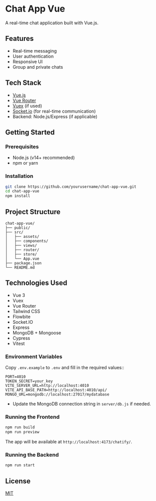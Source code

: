 # Chat App Vue

A real-time chat application built with Vue.js.

## Features

- Real-time messaging
- User authentication
- Responsive UI
- Group and private chats

## Tech Stack

- [Vue.js](https://vuejs.org/)
- [Vue Router](https://router.vuejs.org/)
- [Vuex](https://vuex.vuejs.org/) (if used)
- [Socket.io](https://socket.io/) (for real-time communication)
- Backend: Node.js/Express (if applicable)

## Getting Started

### Prerequisites

- Node.js (v14+ recommended)
- npm or yarn

### Installation

```bash
git clone https://github.com/yourusername/chat-app-vue.git
cd chat-app-vue
npm install
```

## Project Structure

```
chat-app-vue/
├── public/
├── src/
│   ├── assets/
│   ├── components/
│   ├── views/
│   ├── router/
│   ├── store/
│   └── App.vue
├── package.json
└── README.md
```

## Technologies Used

- Vue 3
- Vuex
- Vue Router
- Tailwind CSS
- Flowbite
- Socket.IO
- Express
- MongoDB + Mongoose
- Cypress
- Vitest

### Environment Variables

Copy `.env.example` to `.env` and fill in the required values::

```
PORT=4010
TOKEN_SECRET=your_key
VITE_SERVER_URL=http://localhost:4010
VITE_API_BASE_PATH=http://localhost:4010/api/
MONGO_URL=mongodb://localhost:27017/mydatabase
```

- Update the MongoDB connection string in `server/db.js` if needed.

### Running the Frontend

```bash
npm run build
npm run preview
```

The app will be available at `http://localhost:4173/chatify/`.

### Running the Backend

```bash
npm run start
```

## License

[MIT](LICENSE)
